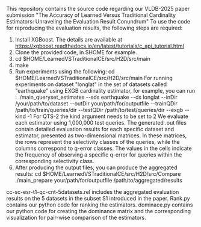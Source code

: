 This repository contains the source code regarding our VLDB-2025 paper submission "The Accuracy of Learned Versus Traditional Cardinality Estimators: Unraveling the Evaluation Result Conundrum"
To use the code for reproducing the evaluation results, the following steps are required:
1. Install XGBoost. The details are available at https://xgboost.readthedocs.io/en/latest/tutorials/c_api_tutorial.html
2. Clone the provided code, in $HOME for example.
3. cd $HOME/LearnedVSTraditionalCE/src/H2D/src/main
4. make
5. Run experiments using the following:
   cd $HOME/LearnedVSTraditionalCE/src/H2D/src/main
   For running experiments on dataset "longlat" in the set of datasets called "earthquake" using EXGB cardinality estimator, for example, you can run :
   ./main_queryset_estimates --sds earthquake --ds longlat --inDir /your/path/to/dataset --outDir your/path/for/outputfile --trainQDir /path/to/train/queries/dir --testQDir /path/to/test/queries/dir --exgb --kind -1
   For QTS-2 the kind argument needs to be set to 2
   We evaluate each estimator using 1,000,000 test queries. The generated .out files contain detailed evaluation results for each specific dataset and estimator, presented as two-dimensional matrices. In these matrices, the rows represent the             selectivity classes of the queries, while the columns correspond to q-error classes. The values in the cells indicate the frequency of observing a specific q-error for queries within the corresponding selectivity class.
7. After producing the output files, you can produce the aggregated results:
   cd $HOME/LearnedVSTraditionalCE/src/H2D/src/Compare
   ./main_prepare your/path/for/outputfile /path/to/aggregated/results
 
cc-sc-esr-t1-qc-cnt-5datasets.rel includes the aggregated evaluation results on the 5 datasets in the subset S1 introduced in the paper. 
Rank.py contains our python code for ranking the estimators.
dominace.py contains our python code for creating the dominance matrix and the corresponding visualization for pair-wise comparison of the estimators.
